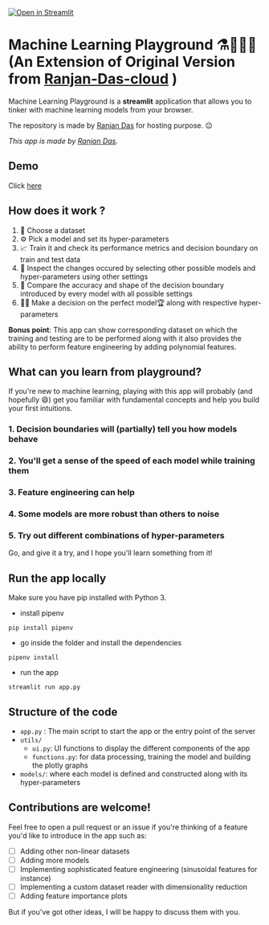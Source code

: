 [![Open in Streamlit](https://static.streamlit.io/badges/streamlit_badge_black_white.svg)](https://share.streamlit.io/code-exploit/ml-playground/main/app.py)

# Machine Learning Playground ⚗️👨🏻‍💻 (An Extension of Original Version from [Ranjan-Das-cloud](https://github.com/ranjan-das-cloud/machine-learning-playground) )

Machine Learning Playground is a **streamlit** application that allows you to tinker with machine learning models from your browser.

The repository is made by [Ranjan Das](https://github.com/ranjan-das-cloud/machine-learning-playground) for hosting purpose. 😉

_This app is made by [Ranjan Das](https://github.com/ranjan-das-cloud/machine-learning-playground)._

## Demo

Click [here](https://share.streamlit.io/code-exploit/ml-playground/main/app.py)

## How does it work ?

1. 📂 Choose a dataset
2. ⚙️ Pick a model and set its hyper-parameters
3. 📈 Train it and check its performance metrics and decision boundary on train and test data
4. 🔬 Inspect the changes occured by selecting other possible models and hyper-parameters using other settings
5. 🥇 Compare the accuracy and shape of the decision boundary introduced by every model with all possible settings
6. 🕵🏻 Make a decision on the perfect model🏆 along with respective hyper-parameters

**Bonus point**: This app can show corresponding dataset on which the training and testing are to be performed along with it also provides the ability to perform feature engineering by adding polynomial features.

## What can you learn from playground?

If you're new to machine learning, playing with this app will probably (and hopefully 😄) get you familiar with fundamental concepts and help you build your first intuitions.

### 1. Decision boundaries will (partially) tell you how models behave

### 2. You'll get a sense of the speed of each model while training them

### 3. Feature engineering can help

### 4. Some models are more robust than others to noise

### 5. Try out different combinations of hyper-parameters


Go, and give it a try, and I hope you'll learn something from it!

## Run the app locally

Make sure you have pip installed with Python 3.

- install pipenv

```shell
pip install pipenv
```

- go inside the folder and install the dependencies

```shell
pipenv install
```

- run the app

```shell
streamlit run app.py
```

## Structure of the code

- `app.py` : The main script to start the app or the entry point of the server
- `utils/`
  - `ui.py`: UI functions to display the different components of the app
  - `functions.py`: for data processing, training the model and building the plotly graphs
- `models/`: where each model is defined and constructed along with its hyper-parameters

## Contributions are welcome!

Feel free to open a pull request or an issue if you're thinking of a feature you'd like to introduce in the app such as:

- [ ] Adding other non-linear datasets
- [ ] Adding more models
- [ ] Implementing sophisticated feature engineering (sinusoidal features for instance)
- [ ] Implementing a custom dataset reader with dimensionality reduction
- [ ] Adding feature importance plots

But if you've got other ideas, I will be happy to discuss them with you.
